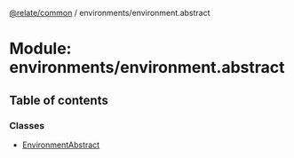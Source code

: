 [@relate/common](../README.md) / environments/environment.abstract

# Module: environments/environment.abstract

## Table of contents

### Classes

- [EnvironmentAbstract](../classes/environments_environment_abstract.EnvironmentAbstract.md)
